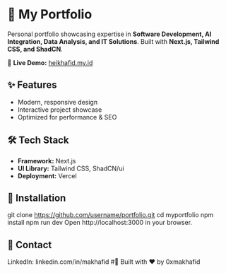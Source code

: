 # 🚀 My Portfolio  

Personal portfolio showcasing expertise in **Software Development, AI Integration, Data Analysis, and IT Solutions**. Built with **Next.js, Tailwind CSS, and ShadCN**.  

🔗 **Live Demo:** [heikhafid.my.id](https://heikhafid.my.id)  

## ✨ Features  
- Modern, responsive design  
- Interactive project showcase  
- Optimized for performance & SEO  

## 🛠 Tech Stack  
- **Framework:** Next.js  
- **UI Library:** Tailwind CSS, ShadCN/ui 
- **Deployment:** Vercel  

## 📂 Installation  
git clone https://github.com/username/portfolio.git
cd myportfolio
npm install
npm run dev
Open http://localhost:3000 in your browser.

## 📧 Contact
LinkedIn: linkedin.com/in/makhafid
#🚀 Built with ❤️ by 0xmakhafid
